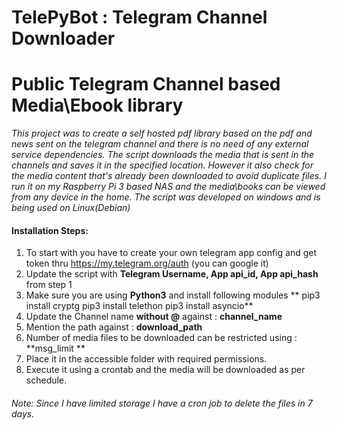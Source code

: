 # TelePyBot : Telegram Channel Downloader
# Public Telegram Channel based Media\Ebook library

*This project was to create a self hosted pdf library based on the pdf and news sent on the telegram channel  and there is no need of any external service dependencies.
The script downloads the media that is sent in the channels and saves it in the specified location. However it also check for the media content that's already been downloaded to avoid duplicate files.
I run it on my Raspberry Pi 3 based NAS and the media\books can be viewed from any device in the home.
The script was developed on windows and is being used on Linux(Debian)*

#### Installation Steps:
1)	To start with you have to create your own telegram app config and get token thru https://my.telegram.org/auth (you can google it)
2)	Update the  script with **Telegram Username, App api_id, App api_hash** from step 1
3)	Make sure you are using **Python3** and install following modules
**  pip3 install cryptg
  pip3 install telethon
  pip3 install asyncio**
4)	Update the Channel name **without @** against : **channel_name**
5)	Mention the path against : **download_path**
6)  Number of media files to be downloaded can be restricted using : **msg_limit **
7)	Place it in the accessible folder with required permissions.
8)	Execute it using a crontab and the media will be downloaded as per schedule.

###### Note: *Since I have limited storage I have a cron job to delete the files in 7 days.*
